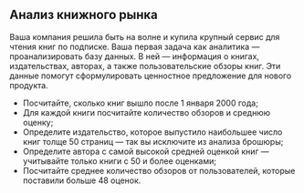 ## Анализ книжного рынка

Ваша компания решила быть на волне и купила крупный сервис для чтения книг
по подписке. Ваша первая задача как аналитика — проанализировать базу
данных.
В ней — информация о книгах, издательствах, авторах, а также пользовательские
обзоры книг. Эти данные помогут сформулировать ценностное предложение для
нового продукта.

+ Посчитайте, сколько книг вышло после 1 января 2000 года;
+ Для каждой книги посчитайте количество обзоров и среднюю оценку;
+ Определите издательство, которое выпустило наибольшее число книг толще
50 страниц — так вы исключите из анализа брошюры;
+ Определите автора с самой высокой средней оценкой книг — учитывайте
только книги с 50 и более оценками;
+ Посчитайте среднее количество обзоров от пользователей, которые
поставили больше 48 оценок.
